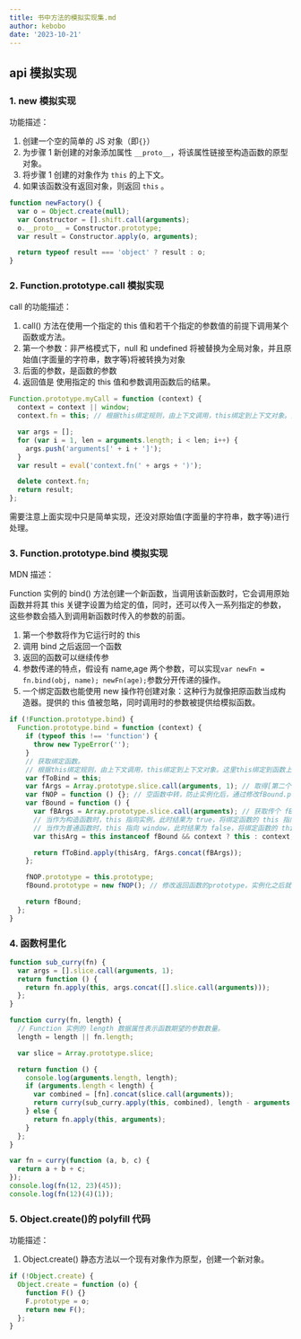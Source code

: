 ```yaml
---
title: 书中方法的模拟实现集.md
author: kebobo
date: '2023-10-21'
---
```


## api 模拟实现

### 1. new 模拟实现

功能描述：

1. 创建一个空的简单的 JS 对象（即`{}`）
2. 为步骤 1 新创建的对象添加属性 `__proto__`，将该属性链接至构造函数的原型对象。
3. 将步骤 1 创建的对象作为 `this` 的上下文。
4. 如果该函数没有返回对象，则返回 `this` 。

```javascript
function newFactory() {
  var o = Object.create(null);
  var Constructor = [].shift.call(arguments);
  o.__proto__ = Constructor.prototype;
  var result = Constructor.apply(o, arguments);

  return typeof result === 'object' ? result : o;
}
```

### 2. Function.prototype.call 模拟实现

call 的功能描述：

1. call() 方法在使用一个指定的 this 值和若干个指定的参数值的前提下调用某个函数或方法。
2. 第一个参数：非严格模式下，null 和 undefined 将被替换为全局对象，并且原始值(字面量的字符串，数字等)将被转换为对象
3. 后面的参数，是函数的参数
4. 返回值是 使用指定的 this 值和参数调用函数后的结果。

```javascript
Function.prototype.myCall = function (context) {
  context = context || window;
  context.fn = this; // 根据this绑定规则，由上下文调用，this绑定到上下文对象。这里this绑定到函数上。

  var args = [];
  for (var i = 1, len = arguments.length; i < len; i++) {
    args.push('arguments[' + i + ']');
  }
  var result = eval('context.fn(' + args + ')');

  delete context.fn;
  return result;
};
```

需要注意上面实现中只是简单实现，还没对原始值(字面量的字符串，数字等)进行处理。

### 3. Function.prototype.bind 模拟实现

MDN 描述：

Function 实例的 bind() 方法创建一个新函数，当调用该新函数时，它会调用原始函数并将其 this 关键字设置为给定的值，同时，还可以传入一系列指定的参数，这些参数会插入到调用新函数时传入的参数的前面。

1. 第一个参数将作为它运行时的 this
2. 调用 bind 之后返回一个函数
3. 返回的函数可以继续传参
4. 参数传递的特点，假设有 name,age 两个参数，可以实现`var newFn = fn.bind(obj, name); newFn(age);`参数分开传递的操作。
5. 一个绑定函数也能使用 new 操作符创建对象：这种行为就像把原函数当成构造器。提供的 this 值被忽略，同时调用时的参数被提供给模拟函数。

```javascript
if (!Function.prototype.bind) {
  Function.prototype.bind = function (context) {
    if (typeof this !== 'function') {
      throw new TypeError('');
    }
    // 获取绑定函数。
    // 根据this绑定规则，由上下文调用，this绑定到上下文对象。这里this绑定到函数上。
    var fToBind = this;
    var fArgs = Array.prototype.slice.call(arguments, 1); // 取得[第二个, ...最后面一个]的参数
    var fNOP = function () {}; // 空函数中转，防止实例化后，通过修改fBound.prototype，影响到绑定函数
    var fBound = function () {
      var fBArgs = Array.prototype.slice.call(arguments); // 获取传个 fBound 的所有尝试。
      // 当作为构造函数时，this 指向实例，此时结果为 true，将绑定函数的 this 指向该实例，可以让实例获得来自绑定函数的值
      // 当作为普通函数时，this 指向 window，此时结果为 false，将绑定函数的 this 指向 context
      var thisArg = this instanceof fBound && context ? this : context;

      return fToBind.apply(thisArg, fArgs.concat(fBArgs));
    };

    fNOP.prototype = this.prototype;
    fBound.prototype = new fNOP(); // 修改返回函数的prototype，实例化之后就可以通过“继承”（委托找到）绑定函数的原型中的值

    return fBound;
  };
}
```

### 4. 函数柯里化

```javascript
function sub_curry(fn) {
  var args = [].slice.call(arguments, 1);
  return function () {
    return fn.apply(this, args.concat([].slice.call(arguments)));
  };
}

function curry(fn, length) {
  // Function 实例的 length 数据属性表示函数期望的参数数量。
  length = length || fn.length;

  var slice = Array.prototype.slice;

  return function () {
    console.log(arguments.length, length);
    if (arguments.length < length) {
      var combined = [fn].concat(slice.call(arguments));
      return curry(sub_curry.apply(this, combined), length - arguments.length);
    } else {
      return fn.apply(this, arguments);
    }
  };
}

var fn = curry(function (a, b, c) {
  return a + b + c;
});
console.log(fn(12, 23)(45));
console.log(fn(12)(4)(1));
```

### 5. Object.create()的 polyfill 代码

功能描述：

1. Object.create() 静态方法以一个现有对象作为原型，创建一个新对象。

```javascript
if (!Object.create) {
  Object.create = function (o) {
    function F() {}
    F.prototype = o;
    return new F();
  };
}
```

